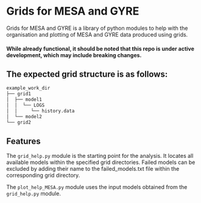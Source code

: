 # Grids for MESA and GYRE #
Grids for MESA and GYRE is a library of python modules to help with the organisation and plotting of MESA and GYRE data produced using grids.

#### While already functional, it should be noted that this repo is under active development, which may include breaking changes. ####

## The expected grid structure is as follows: ##
````bash
example_work_dir
├── grid1
│  ├── model1
│  │  └── LOGS
│  │     └── history.data
│  └── model2
└── grid2
````

## Features ##
The `grid_help.py` module is the starting point for the analysis. 
It locates all available models within the specified grid directories.
Failed models can be excluded by adding their name to the failed_models.txt file within the corresponding grid directory.

The `plot_help_MESA.py` module uses the input models obtained from the `grid_help.py` module. 
